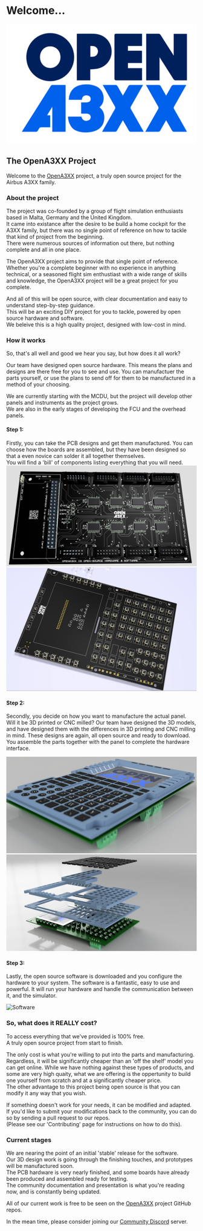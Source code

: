 # Welcome...

[![](https://github.com/OpenA3XX/opena3xx.site/blob/main/assets/images/OPENA3XX%20logo%20RGB.png?raw=true)](https://opena3xx.dev)

## The OpenA3XX Project

Welcome to the [OpenA3XX](https://github.com/OpenA3XX) project, a truly open source project for the Airbus A3XX family.

### About the project

The project was co-founded by a group of flight simulation enthusiasts based in Malta, Germany and the United Kingdom.  
It came into existance after the desire to be build a home cockpit for the A3XX family, but there was no single point of reference on how to tackle that kind of project from the beginning.  
There were numerous sources of information out there, but nothing complete and all in one place.

The OpenA3XX project aims to provide that single point of reference. Whether you're a complete beginner with no experience in anything technical, or a seasoned flight sim enthustiast with a wide range of skills and knowledge, the OpenA3XX project will be a great project for you complete.

And all of this will be open source, with clear documentation and easy to understand step-by-step guidance.  
This will be an exciting DIY project for you to tackle, powered by open source hardware and software.  
We beleive this is a high quality project, designed with low-cost in mind.

### How it works

So, that's all well and good we hear you say, but how does it all work?

Our team have designed open source hardware. This means the plans and designs are there free for you to see and use. You can manufactuer the parts yourself, or use the plans to send off for them to be manufactured in a method of your choosing.

We are currently starting with the MCDU, but the project will develop other panels and instruments as the project grows.  
We are also in the early stages of developing the FCU and the overhead panels.

#### Step 1:

Firstly, you can take the PCB designs and get them manufactured. You can choose how the boards are assembled, but they have been designed so that a even novice can solder it all together themselves.  
You will find a 'bill' of components listing everything that you will need.  
![Hardware Controller](https://raw.githubusercontent.com/OpenA3XX/opena3xx.schematics/main/opena3xx-digital-hardware-controller/visualisation.PNG) ![PCB](https://github.com/OpenA3XX/opena3xx.schematics/blob/main/opena3xx-mcdu/MCDU_Render3.png?raw=true)

#### Step 2:

Secondly, you decide on how you want to manufacture the actual panel. Will it be 3D printed or CNC milled? Our team have designed the 3D models, and have designed them with the differences in 3D printing and CNC milling in mind. These designs are again, all open source and ready to download.  
You assemble the parts together with the panel to complete the hardware interface.

![MCDU 1](.gitbook/assets/render1.png) ![MCDU 2](.gitbook/assets/render3.png)

#### Step 3:

Lastly, the open source software is downloaded and you configure the hardware to your system. The software is a fantastic, easy to use and powerful. It will run your hardware and handle the communication between it, and the simulator.

![Software](https://github.com/OpenA3XX/opena3xx.configurator.admin/blob/main/src/assets/app.png?raw=true)

### So, what does it REALLY cost?

To access everything that we've provided is 100% free.  
A truly open source project from start to finish.

The only cost is what you're willing to put into the parts and manufacturing.  
Regardless, it will be significantly cheaper than an 'off the shelf' model you can get online. While we have nothing against these types of products, and some are very high quaity, what we are offering is the oppertunity to build one yourself from scratch and at a significantly cheaper price.  
The other advantage to this project being open source is that you can modify it any way that you wish.

If something doesn't work for your needs, it can be modified and adapted.  
If you'd like to submit your modifications back to the community, you can do so by sending a pull request to our repos.  
\(Please see our 'Contributing' page for instructions on how to do this\).

### Current stages

We are nearing the point of an initial 'stable' release for the software.  
Our 3D design work is going through the finishing touches, and prototypes will be manufactured soon.  
The PCB hardware is very nearly finished, and some boards have already been produced and assembled ready for testing.  
The community documentation and presentation is what you're reading now, and is constantly being updated.

All of our current work is free to be seen on the [OpenA3XX](https://github.com/OpenA3XX) project GitHub repos.

In the mean time, please consider joining our [Community Discord](https://discord.gg/d2Ck3SF4EY) server.

